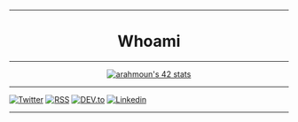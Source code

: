 <!-- <img align="" width=100% src="https://media.giphy.com/media/3oz8xA9gtnyVDPZJHW/source.gif"/> -->
 
---

<h1 align="center">Whoami</h1>

<p align="center">
 
*****
  
</p>

<div align="center" style="margin-top: 10px">
   <a align="left" href="https://github.com/oakoudad/badge42"><img src="https://badge.mediaplus.ma/levi/arahmoun" alt="arahmoun's 42 stats" /></a>
</div>


 ---
 
[![Twitter](https://img.shields.io/badge/Twitter-1DA1F2?style=for-the-badge&logo=twitter&logoColor=white)](https://twitter.com/intent/follow?screen_name=rahmoun03)
[![RSS](https://img.shields.io/badge/RSS-FFA500?style=for-the-badge&logo=rss&logoColor=white)](https://charly3pins.dev)
[![DEV.to](https://img.shields.io/badge/dev.to-0A0A0A?style=for-the-badge&logo=dev.to&logoColor=white)](https://dev.to/rahmoun03)
[![Linkedin](https://img.shields.io/badge/LinkedIn-0077B5?style=for-the-badge&logo=linkedin&logoColor=white)](https://www.linkedin.com/in/rahmoun03/)

 
 ---
